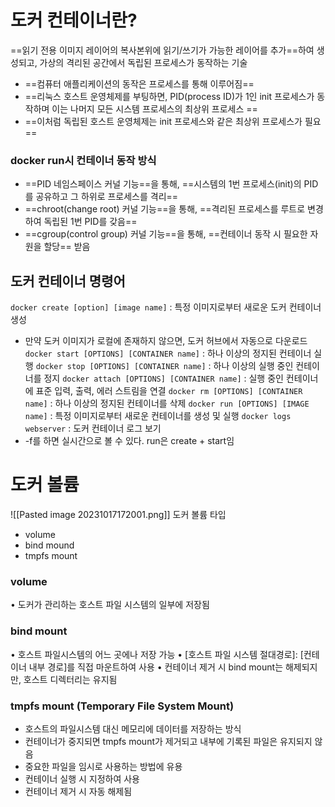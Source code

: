 # 도커 컨테이너란?
==읽기 전용 이미지 레이어의 복사본위에 읽기/쓰기가 가능한 레이어를 추가==하여 생성되고, 가상의 격리된 공간에서 독립된 프로세스가 동작하는 기술

- ==컴퓨터 애플리케이션의 동작은 프로세스를 통해 이루어짐== 
-  ==리눅스 호스트 운영체제를 부팅하면, PID(process ID)가 1인 init 프로세스가 동작하며 이는 나머지 모든 시스템 프로세스의 최상위 프로세스 ==
- ==이처럼 독립된 호스트 운영체제는 init 프로세스와 같은 최상위 프로세스가 필요==

### docker run시 컨테이너 동작 방식
- ==PID 네임스페이스 커널 기능==을 통해, ==시스템의 1번 프로세스(init)의 PID를 공유하고 그 하위로 프로세스를 격리==
-  ==chroot(change root) 커널 기능==을 통해, ==격리된 프로세스를 루트로 변경하여 독립된 1번 PID를 갖음==
-  ==cgroup(control group) 커널 기능==을 통해, ==컨테이너 동작 시 필요한 자원을 할당== 받음

## 도커 컨테이너 명령어
`docker create [option] [image name]` : 특정 이미지로부터 새로운 도커 컨테이너 생성
- 만약 도커 이미지가 로컬에 존재하지 않으면, 도커 허브에서 자동으로 다운로드
`docker start [OPTIONS] [CONTAINER name]` : 하나 이상의 정지된 컨테이너 실행
`docker stop [OPTIONS] [CONTAINER name]` : 하나 이상의 실행 중인 컨테이너를 정지
`docker attach [OPTIONS] [CONTAINER name]` : 실행 중인 컨테이너에 표준 입력, 출력, 에러 스트림을 연결
`docker rm [OPTIONS] [CONTAINER name]` : 하나 이상의 정지된 컨테이너를 삭제
`docker run [OPTIONS] [IMAGE name]` : 특정 이미지로부터 새로운 컨테이너를 생성 및 실행
`docker logs webserver` : 도커 컨테이너 로그 보기
- -f를 하면 실시간으로 볼 수 있다.
run은 create + start임

# 도커 볼륨
![[Pasted image 20231017172001.png]]
도커 볼륨 타입
- volume
- bind mound
- tmpfs mount
### volume
• 도커가 관리하는 호스트 파일 시스템의 일부에 저장됨
### bind mount
• 호스트 파일시스템의 어느 곳에나 저장 가능
• \[호스트 파일 시스템 절대경로]: \[컨테이너 내부 경로]를 직접 마운트하여 사용
• 컨테이너 제거 시 bind mount는 해제되지만, 호스트 디렉터리는 유지됨
### tmpfs mount (Temporary File System Mount)
- 호스트의 파일시스템 대신 메모리에 데이터를 저장하는 방식 
- 컨테이너가 중지되면 tmpfs mount가 제거되고 내부에 기록된 파일은 유지되지 않음
- 중요한 파일을 임시로 사용하는 방법에 유용
- 컨테이너 실행 시 지정하여 사용 
- 컨테이너 제거 시 자동 해제됨
